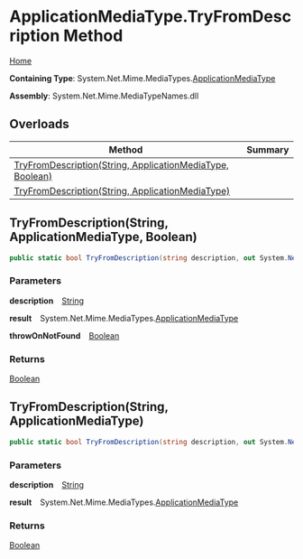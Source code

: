 # ApplicationMediaType\.TryFromDescription Method

[Home](../../../README.md)

**Containing Type**: System\.Net\.Mime\.MediaTypes\.[ApplicationMediaType](../README.md)

**Assembly**: System\.Net\.Mime\.MediaTypeNames\.dll

## Overloads

| Method | Summary |
| ------ | ------- |
| [TryFromDescription(String, ApplicationMediaType, Boolean)](#2683803449) | |
| [TryFromDescription(String, ApplicationMediaType)](#3655697482) | |

<a id="2683803449"></a>

## TryFromDescription\(String, ApplicationMediaType, Boolean\) 

```csharp
public static bool TryFromDescription(string description, out System.Net.Mime.MediaTypes.ApplicationMediaType result, bool throwOnNotFound)
```

### Parameters

**description** &ensp; [String](https://docs.microsoft.com/en-us/dotnet/api/system.string)

**result** &ensp; System\.Net\.Mime\.MediaTypes\.[ApplicationMediaType](../README.md)

**throwOnNotFound** &ensp; [Boolean](https://docs.microsoft.com/en-us/dotnet/api/system.boolean)

### Returns

[Boolean](https://docs.microsoft.com/en-us/dotnet/api/system.boolean)

<a id="3655697482"></a>

## TryFromDescription\(String, ApplicationMediaType\) 

```csharp
public static bool TryFromDescription(string description, out System.Net.Mime.MediaTypes.ApplicationMediaType result)
```

### Parameters

**description** &ensp; [String](https://docs.microsoft.com/en-us/dotnet/api/system.string)

**result** &ensp; System\.Net\.Mime\.MediaTypes\.[ApplicationMediaType](../README.md)

### Returns

[Boolean](https://docs.microsoft.com/en-us/dotnet/api/system.boolean)

